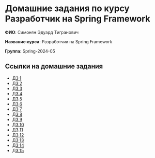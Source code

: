 # Домашние задания по курсу Разработчик на Spring Framework

**ФИО**: Симонян Эдуард Тигранович

**Название курса**: Разработчик на Spring Framework

**Группа**: Spring-2024-05

## Ссылки на домашние задания

- [ДЗ 1](hw01-xml-config)
- [ДЗ 2](hw02-annotation-config)
- [ДЗ 3](hw03-spring-boot)
- [ДЗ 4](hw04-spring-shell)
- [ДЗ 5](hw05-jdbc-hard)
- [ДЗ 6](hw06-spring-jpa)
- [ДЗ 7](hw07-spring-data-jpa)
- [ДЗ 8](hw08-mongo)
- [ДЗ 9](hw09-spring-mvc)
- [ДЗ 10](hw10-spring-mvc-rest)
- [ДЗ 11](hw11-spring-security)
- [ДЗ 12](hw12-spring-security-acl)
- [ДЗ 13](hw13-spring-batch)
- [ДЗ 14](hw14-spring-integration)
- [ДЗ 15](hw15-spring-actuator)
